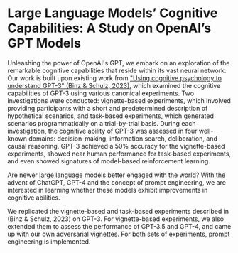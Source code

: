 # Large Language Models’ Cognitive Capabilities: A Study on OpenAI’s GPT Models

Unleashing the power of OpenAI's GPT, we embark on an exploration of the remarkable cognitive capabilities that reside within its vast neural network. Our work is built upon existing work from ["Using cognitive psychology to understand GPT-3" (Binz & Schulz, 2023)](https://arxiv.org/pdf/2206.14576.pdf), which examined the cognitive capabilities of GPT-3 using various canonical experiments. Two investigations were conducted: vignette-based experiments, which involved providing participants with a short and predetermined description of hypothetical scenarios, and task-based experiments, which generated scenarios programmatically on a trial-by-trial basis. During each investigation, the cognitive ability of GPT-3 was assessed in four well-known domains: decision-making, information search, deliberation, and causal reasoning. GPT-3 achieved a 50% accuracy for the vignette-based experiments, showed near human performance for task-based experiments, and even showed signatures of model-based reinforcement learning.

Are newer large language models better engaged with the world? With the advent of ChatGPT, GPT-4 and the concept of prompt engineering, we are interested in learning whether these models exhibit improvements in cognitive abilities. 

We replicated the vignette-based and task-based experiments described in (Binz & Schulz, 2023) on GPT-3. For vignette-based experiments, we also extended them to assess the performance of GPT-3.5 and GPT-4, and came up with our own adversarial vignettes. For both sets of experiments, prompt engineering is implemented.

